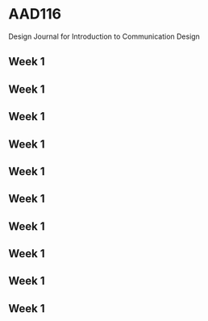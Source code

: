 AAD116
======

Design Journal for Introduction to Communication Design 

Week 1 
-------
Week 1 
-------
Week 1 
-------
Week 1 
-------
Week 1 
-------
Week 1 
-------
Week 1 
-------
Week 1 
-------
Week 1 
-------
Week 1 
-------
